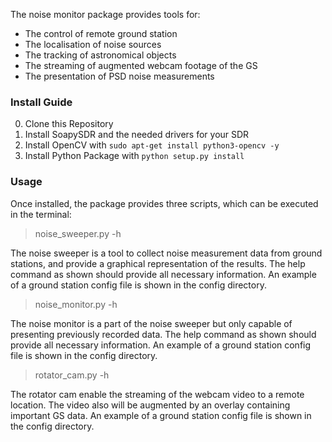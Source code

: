 The noise monitor package provides tools for:
- The control of remote ground station
- The localisation of noise sources
- The tracking of astronomical objects
- The streaming of augmented webcam footage of the GS
- The presentation of PSD noise measurements


### Install Guide ###

0. Clone this Repository
1. Install SoapySDR and the needed drivers for your SDR
2. Install OpenCV with `sudo apt-get install python3-opencv -y`
3. Install Python Package with `python setup.py install`


### Usage ###
Once installed, the package provides three scripts, which can be executed in the terminal:
    
> noise_sweeper.py -h

The noise sweeper is a tool to collect noise measurement data from ground stations, 
and provide a graphical representation of the results.
The help command as shown should provide all necessary information. 
An example of a ground station config file is shown in the config directory.

> noise_monitor.py -h

The noise monitor is a part of the noise sweeper but only capable of presenting previously recorded data.
The help command as shown should provide all necessary information. 
An example of a ground station config file is shown in the config directory.

> rotator_cam.py -h

The rotator cam enable the streaming of the webcam video to a remote location.
The video also will be augmented by an overlay containing important GS data.
An example of a ground station config file is shown in the config directory.